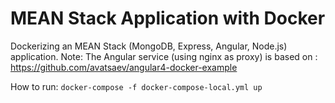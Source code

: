 # MEAN Stack Application with Docker
Dockerizing an MEAN Stack (MongoDB, Express, Angular, Node.js) application.
Note: The Angular service (using nginx as proxy) is based on : https://github.com/avatsaev/angular4-docker-example

How to run:
`docker-compose -f docker-compose-local.yml up`
